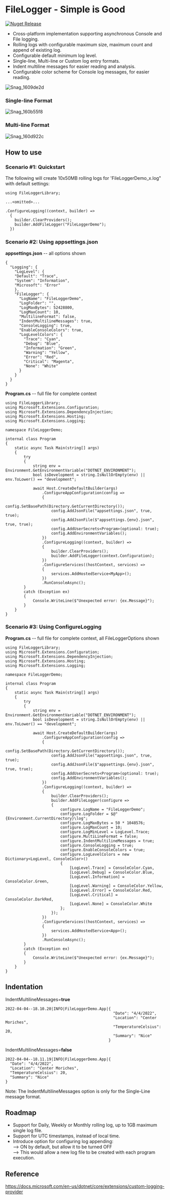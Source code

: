 # FileLogger - Simple is Good
[![Nuget Release](https://img.shields.io/nuget/v/CodeFoxtrot.FileLogger?style=for-the-badge)](https://www.nuget.org/packages/CodeFoxtrot.FileLogger/)

* Cross-platform implementation supporting asynchronous Console and File logging.
* Rolling logs with configurable maximum size, maximum count and append of existing log.
* Configurable default minimum log level.
* Single-line, Multi-line or Custom log entry formats.
* Indent multiline messages for easier reading and analysis.
* Configurable color scheme for Console log messages, for easier reading.

![Snag_1609de2d](https://user-images.githubusercontent.com/41308769/177913392-a33cbc7e-5c7b-43b2-922f-ba9e41c34948.png)

### Single-line Format
![Snag_160b55f8](https://user-images.githubusercontent.com/41308769/177913556-a6b144a5-bbea-42cc-ae07-078923368d5a.png)

### Multi-line Format
![Snag_160d922c](https://user-images.githubusercontent.com/41308769/177913819-5c1134bb-0ffd-4cb3-a134-3bf643d9910c.png)

## How to use

### Scenario #1: Quickstart
The following will create 10x50MB rolling logs for 'FileLoggerDemo_x.log" with default settings:
```
using FileLoggerLibrary;

...<omitted>...

.ConfigureLogging((context, builder) =>
  {
    builder.ClearProviders();
    builder.AddFileLogger("FileLoggerDemo");
  })
```

### Scenario #2: Using appsettings.json
  
**appsettings.json** -- all options shown
```
{
  "Logging": {
    "LogLevel": {
    "Default": "Trace",
    "System": "Information",
    "Microsoft": "Error"
    },
    "FileLogger": {
      "LogName": "FileLoggerDemo",
      "LogFolder": "",
      "LogMaxBytes": 52428800,
      "LogMaxCount": 10,
      "MultilineFormat": false,
      "IndentMultilineMessages": true,
      "ConsoleLogging": true,
      "EnableConsoleColors": true,
      "LogLevelColors": {
        "Trace": "Cyan",
        "Debug": "Blue",
        "Information": "Green",
        "Warning": "Yellow",
        "Error": "Red",
        "Critical": "Magenta",
        "None": "White"
      }
    }
  }
}
```
  
**Program.cs** -- full file for complete context
```
using FileLoggerLibrary;
using Microsoft.Extensions.Configuration;
using Microsoft.Extensions.DependencyInjection;
using Microsoft.Extensions.Hosting;
using Microsoft.Extensions.Logging;

namespace FileLoggerDemo;

internal class Program
{
    static async Task Main(string[] args)
    {
        try
        {
            string env = Environment.GetEnvironmentVariable("DOTNET_ENVIRONMENT");
            bool isDevelopment = string.IsNullOrEmpty(env) || env.ToLower() == "development";

            await Host.CreateDefaultBuilder(args)
                .ConfigureAppConfiguration(config =>
                {
                    config.SetBasePath(Directory.GetCurrentDirectory());
                    config.AddJsonFile("appsettings.json", true, true);
                    config.AddJsonFile($"appsettings.{env}.json", true, true);
                    config.AddUserSecrets<Program>(optional: true);
                    config.AddEnvironmentVariables();
                })
                .ConfigureLogging((context, builder) =>
                {
                    builder.ClearProviders();
                    builder.AddFileLogger(context.Configuration);
                })
                .ConfigureServices((hostContext, services) =>
                {
                    services.AddHostedService<MyApp>();
                })
                .RunConsoleAsync();
        }
        catch (Exception ex)
        {
            Console.WriteLine($"Unexpected error: {ex.Message}");
        }
    }
}
```
  
### Scenario #3: Using ConfigureLogging
  
**Program.cs**  -- full file for complete context, all FileLoggerOptions shown
```
using FileLoggerLibrary;
using Microsoft.Extensions.Configuration;
using Microsoft.Extensions.DependencyInjection;
using Microsoft.Extensions.Hosting;
using Microsoft.Extensions.Logging;

namespace FileLoggerDemo;

internal class Program
{
    static async Task Main(string[] args)
    {
        try
        {
            string env = Environment.GetEnvironmentVariable("DOTNET_ENVIRONMENT");
            bool isDevelopment = string.IsNullOrEmpty(env) || env.ToLower() == "development";

            await Host.CreateDefaultBuilder(args)
                .ConfigureAppConfiguration(config =>
                {
                    config.SetBasePath(Directory.GetCurrentDirectory());
                    config.AddJsonFile("appsettings.json", true, true);
                    config.AddJsonFile($"appsettings.{env}.json", true, true);
                    config.AddUserSecrets<Program>(optional: true);
                    config.AddEnvironmentVariables();
                })
                .ConfigureLogging((context, builder) =>
                {
                    builder.ClearProviders();
                    builder.AddFileLogger(configure =>
                    {
                        configure.LogName = "FileLoggerDemo";
                        configure.LogFolder = $@"{Environment.CurrentDirectory}\log";
                        configure.LogMaxBytes = 50 * 1048576;
                        configure.LogMaxCount = 10;
                        configure.LogMinLevel = LogLevel.Trace;
                        configure.MultiLineFormat = false;
                        configure.IndentMultilineMessages = true;
                        configure.ConsoleLogging = true;
                        configure.EnableConsoleColors = true;
                        configure.LogLevelColors = new Dictionary<LogLevel, ConsoleColor>()
                        {
                            [LogLevel.Trace] = ConsoleColor.Cyan,
                            [LogLevel.Debug] = ConsoleColor.Blue,
                            [LogLevel.Information] = ConsoleColor.Green,
                            [LogLevel.Warning] = ConsoleColor.Yellow,
                            [LogLevel.Error] = ConsoleColor.Red,
                            [LogLevel.Critical] = ConsoleColor.DarkRed,
                            [LogLevel.None] = ConsoleColor.White
                        };
                    });
                })
                .ConfigureServices((hostContext, services) =>
                {
                    services.AddHostedService<App>();
                })
                .RunConsoleAsync();
        }
        catch (Exception ex)
        {
            Console.WriteLine($"Unexpected error: {ex.Message}");
        }
    }
}
```

## Indentation 
IndentMultilineMessages=**true**
```
2022-04-04--18.10.20|INFO|FileLoggerDemo.App|{
                                               "Date": "4/4/2022",
                                               "Location": "Center Moriches",
                                               "TemperatureCelsius": 20,
                                               "Summary": "Nice"
                                             }
```
  
IndentMultilineMessages=**false**
```
2022-04-04--18.11.19|INFO|FileLoggerDemo.App|{
  "Date": "4/4/2022",
  "Location": "Center Moriches",
  "TemperatureCelsius": 20,
  "Summary": "Nice"
}
```

Note: The IndentMultilineMessages option is only for the Single-Line message format.

## Roadmap
* Support for Daily, Weekly or Monthly rolling log, up to 1GB maximum single log file.
* Support for UTC timestamps, instead of local time.
* Introduce option for configuring log appending:  
  --> ON by default, but allow it to be turned OFF  
  --> This would allow a new log file to be created with each program execution.

## Reference
https://docs.microsoft.com/en-us/dotnet/core/extensions/custom-logging-provider
